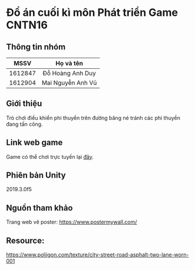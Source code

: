 # Đồ án cuối kì môn Phát triển Game CNTN16

## Thông tin nhóm
|   MSSV  |     Họ và tên     |
|:-------:|:-----------------:|
| 1612847 | Đỗ Hoàng Anh Duy  |
| 1612904 | Mai Nguyễn Anh Vũ |

## Giới thiệu
Trò chơi điều khiển phi thuyền trên đường băng né tránh các phi thuyền đang tấn công.

## Link web game
Game có thể chơi trực tuyến lại [đây](https://untitled-ufo-game.firebaseapp.com).
## Phiên bản Unity
2019.3.0f5

## Nguồn tham khảo
Trang web vẽ poster: https://www.postermywall.com/


## Resource: 

https://www.poliigon.com/texture/city-street-road-asphalt-two-lane-worn-001
